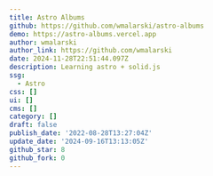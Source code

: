 ```yaml
---
title: Astro Albums
github: https://github.com/wmalarski/astro-albums
demo: https://astro-albums.vercel.app
author: wmalarski
author_link: https://github.com/wmalarski
date: 2024-11-28T22:51:44.097Z
description: Learning astro + solid.js
ssg:
  - Astro
css: []
ui: []
cms: []
category: []
draft: false
publish_date: '2022-08-28T13:27:04Z'
update_date: '2024-09-16T13:13:05Z'
github_star: 8
github_fork: 0
---
```

